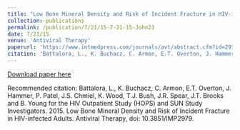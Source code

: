 ```yaml
---
title: "Low Bone Mineral Density and Risk of Incident Fracture in HIV-infected Adults"
collection: publications
permalink: /publication/7/21/15-7-21-15-John23
date: 7/21/15
venue: 'Antiviral Therapy'
paperurl: 'https://www.intmedpress.com/journals/avt/abstract.cfm?id=2979&pid=88'
citation: 'Battalora, L., K. Buchacz, C. Armon, E.T. Overton, J. Hammer, P. Patel, J.S. Chmiel, K. Wood, T.J. Bush, J.R. Spear, J.T. Brooks and B. Young for the HIV Outpatient Study (HOPS) and SUN Study Investigators.  2015.  Low Bone Mineral Density and Risk of Incident Fracture in HIV-infected Adults.  Antiviral Therapy, doi: 10.3851/IMP2979.'
---
```


<a href='https://www.intmedpress.com/journals/avt/abstract.cfm?id=2979&pid=88'>Download paper here</a>

Recommended citation: Battalora, L., K. Buchacz, C. Armon, E.T. Overton, J. Hammer, P. Patel, J.S. Chmiel, K. Wood, T.J. Bush, J.R. Spear, J.T. Brooks and B. Young for the HIV Outpatient Study (HOPS) and SUN Study Investigators.  2015.  Low Bone Mineral Density and Risk of Incident Fracture in HIV-infected Adults.  Antiviral Therapy, doi: 10.3851/IMP2979.